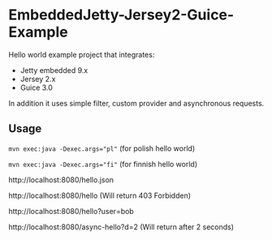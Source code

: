 EmbeddedJetty-Jersey2-Guice-Example
==========================

Hello world example project that integrates:
- Jetty embedded 9.x
- Jersey 2.x
- Guice 3.0

In addition it uses simple filter, custom provider and asynchronous requests.

## Usage

`mvn exec:java -Dexec.args="pl"`
(for polish hello world)

`mvn exec:java -Dexec.args="fi"`
(for finnish hello world)

http://localhost:8080/hello.json

http://localhost:8080/hello
(Will return 403 Forbidden)

http://localhost:8080/hello?user=bob

http://localhost:8080/async-hello?d=2
(Will return after 2 seconds)

